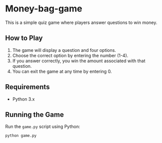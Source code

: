 # Money-bag-game


This is a simple quiz game where players answer questions to win money.

## How to Play

1. The game will display a question and four options.
2. Choose the correct option by entering the number (1-4).
3. If you answer correctly, you win the amount associated with that question.
4. You can exit the game at any time by entering 0.

## Requirements

- Python 3.x

## Running the Game

Run the `game.py` script using Python:

```bash
python game.py

